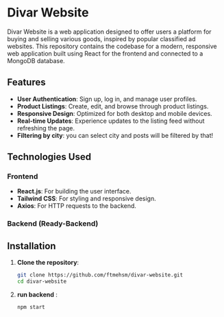 # Divar Website

Divar Website is a web application designed to offer users a platform for buying and selling various goods, inspired by popular classified ad websites. This repository contains the codebase for a modern, responsive web application built using React for the frontend and connected to a MongoDB database.

## Features

- **User Authentication**: Sign up, log in, and manage user profiles.
- **Product Listings**: Create, edit, and browse through product listings.
- **Responsive Design**: Optimized for both desktop and mobile devices.
- **Real-time Updates**: Experience updates to the listing feed without refreshing the page.
- **Filtering by city**: you can select city and posts will be filtered by that!

## Technologies Used

### Frontend
- **React.js**: For building the user interface.
- **Tailwind CSS**: For styling and responsive design.
- **Axios**: For HTTP requests to the backend.

### Backend (Ready-Backend)

## Installation

1. **Clone the repository**:
   ```bash
   git clone https://github.com/ftmehsm/divar-website.git
   cd divar-website
2. **run backend** :
   ```cd backend
   npm start
